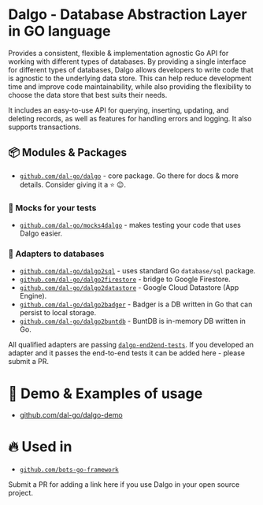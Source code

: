 # Dalgo - Database Abstraction Layer in GO language

Provides a consistent, flexible & implementation agnostic Go API for working with different types of databases.
By providing a single interface for different types of databases, Dalgo allows developers to write code that is agnostic to the underlying data store.
This can help reduce development time and improve code maintainability, while also providing the flexibility to choose the data store that best suits their needs.

It includes an easy-to-use API for querying, inserting, updating, and deleting records, as well as features for handling errors and logging. It also supports transactions.

## 📦 Modules & Packages

- [`github.com/dal-go/dalgo`](https://github.com/dal-go/dalgo) - core package. Go there for docs & more details. Consider giving it a ⭐ 😉.

### 🧪 Mocks for your tests
- [`github.com/dal-go/mocks4dalgo`](https://github.com/dal-go/mocks4dalgo) - makes testing your code that uses Dalgo easier.

### 🔌 Adapters to databases
- [`github.com/dal-go/dalgo2sql`](https://github.com/dal-go/dalgo2sql) - uses standard Go `database/sql` package.
- [`github.com/dal-go/dalgo2firestore`](https://github.com/dal-go/dalgo2firestore) - bridge to Google Firestore.
- [`github.com/dal-go/dalgo2datastore`](https://github.com/dal-go/dalgo2datastore) - Google Cloud Datastore (App Engine).
- [`github.com/dal-go/dalgo2badger`](https://github.com/dal-go/dalgo2badger) - Badger is a DB written in Go that can persist to local storage.
- [`github.com/dal-go/dalgo2buntdb`](https://github.com/dal-go/dalgo2buntdb) - BuntDB is in-memory DB written in Go.

All qualified adapters are passing [`dalgo-end2end-tests`](https://github.com/dal-go/dalgo-end2end-tests). If you developed an adapter and it passes the end-to-end tests it can be added here - please submit a PR.

# 🍿 Demo & Examples of usage
- [github.com/dal-go/dalgo-demo](https://github.com/dal-go/dalgo-demo)

# 🔥 Used in
- [`github.com/bots-go-framework`](https://github.com/bots-go-framework)

Submit a PR for adding a link here if you use Dalgo in your open source project.
